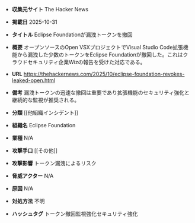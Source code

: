 - **収集元サイト**
The Hacker News

- **掲載日**
2025-10-31

- **タイトル**
Eclipse Foundationが漏洩トークンを撤回

- **概要**
オープンソースのOpen VSXプロジェクトでVisual Studio Code拡張機能から漏洩した少数のトークンをEclipse Foundationが撤回した。これはクラウドセキュリティ企業Wizの報告を受けた対応である。

- **URL**
https://thehackernews.com/2025/10/eclipse-foundation-revokes-leaked-open.html

- **備考**
漏洩トークンの迅速な撤回は重要であり拡張機能のセキュリティ強化と継続的な監視が推奨される。

- **分類**
[[他組織インシデント]]

- **組織名**
Eclipse Foundation

- **業種**
N/A

- **攻撃手口**
[[その他]]

- **攻撃影響**
トークン漏洩によるリスク

- **脅威アクター**
N/A

- **原因**
N/A

- **対処方法**
不明

- **ハッシュタグ**
トークン撤回監視強化セキュリティ強化
